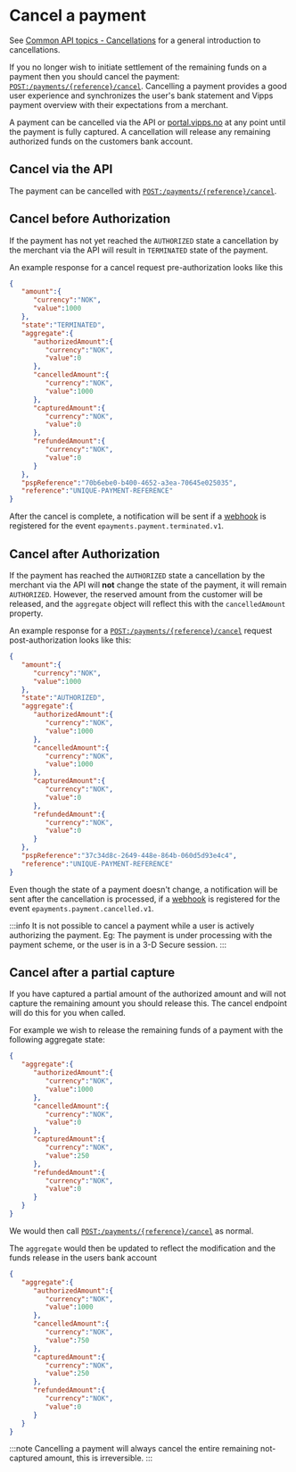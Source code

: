<!-- START_METADATA
---
title: Cancel the payment with the ePayment API
sidebar_label: Cancel
id: cancel
sidebar_position: 30
description: Cancel payment with the ePayment API.
---

END_METADATA -->

# Cancel a payment

See
[Common API topics - Cancellations](https://developer.vippsmobilepay.com/docs/vipps-developers/common-topics/cancel)
for a general introduction to cancellations.

If you no longer wish to initiate settlement of the remaining funds on a payment
then you should cancel the payment:
[`POST:/payments/{reference}/cancel`][cancel-payment-endpoint].
Cancelling a payment provides a good user experience and synchronizes
the user's bank statement and Vipps payment overview with their expectations from
a merchant.

A payment can be cancelled via the API or
[portal.vipps.no](https://portal.vipps.no)
at any point until the
payment is fully captured. A cancellation will release any remaining authorized
funds on the customers bank account.

## Cancel via the API

The payment can be cancelled with
[`POST:/payments/{reference}/cancel`][cancel-payment-endpoint].

## Cancel before Authorization

If the payment has not yet reached the `AUTHORIZED` state a cancellation by the
merchant via the API will result in `TERMINATED` state of the payment.

An example response for a cancel request pre-authorization looks like this
```json
{
   "amount":{
      "currency":"NOK",
      "value":1000
   },
   "state":"TERMINATED",
   "aggregate":{
      "authorizedAmount":{
         "currency":"NOK",
         "value":0
      },
      "cancelledAmount":{
         "currency":"NOK",
         "value":1000
      },
      "capturedAmount":{
         "currency":"NOK",
         "value":0
      },
      "refundedAmount":{
         "currency":"NOK",
         "value":0
      }
   },
   "pspReference":"70b6ebe0-b400-4652-a3ea-70645e025035",
   "reference":"UNIQUE-PAYMENT-REFERENCE"
}
```

After the cancel is complete, a notification will be sent if a
[webhook](../features/webhooks.md) is registered for the event
`epayments.payment.terminated.v1`.

## Cancel after Authorization

If the payment has reached the `AUTHORIZED` state a cancellation by the merchant
via the API will **not** change the state of the payment, it will remain `AUTHORIZED`.
However, the reserved amount from the customer will be released, and the `aggregate`
object will reflect this with the `cancelledAmount` property.

An example response for a
[`POST:/payments/{reference}/cancel`][cancel-payment-endpoint]
request post-authorization looks like this:

```json
{
   "amount":{
      "currency":"NOK",
      "value":1000
   },
   "state":"AUTHORIZED",
   "aggregate":{
      "authorizedAmount":{
         "currency":"NOK",
         "value":1000
      },
      "cancelledAmount":{
         "currency":"NOK",
         "value":1000
      },
      "capturedAmount":{
         "currency":"NOK",
         "value":0
      },
      "refundedAmount":{
         "currency":"NOK",
         "value":0
      }
   },
   "pspReference":"37c34d8c-2649-448e-864b-060d5d93e4c4",
   "reference":"UNIQUE-PAYMENT-REFERENCE"
}
```

Even though the state of a payment doesn't change, a notification will be sent
after the cancellation is processed, if a
[webhook](../features/webhooks.md) is registered for the event
`epayments.payment.cancelled.v1`.

:::info
It is not possible to cancel a payment while a user is actively authorizing the
payment. Eg: The payment is under processing with the payment scheme, or the
user is in a 3-D Secure session.
:::

## Cancel after a partial capture

If you have captured a partial amount of the authorized amount and will not
capture the remaining amount you should release this. The cancel endpoint will
do this for you when called.

For example we wish to release the remaining funds of a payment with the
following aggregate state:

```json
{
   "aggregate":{
      "authorizedAmount":{
         "currency":"NOK",
         "value":1000
      },
      "cancelledAmount":{
         "currency":"NOK",
         "value":0
      },
      "capturedAmount":{
         "currency":"NOK",
         "value":250
      },
      "refundedAmount":{
         "currency":"NOK",
         "value":0
      }
   }
}
```

We would then call
[`POST:/payments/{reference}/cancel`][cancel-payment-endpoint]
as normal.

The `aggregate` would then be updated to reflect the modification and the funds
release in the users bank account

```json
{
   "aggregate":{
      "authorizedAmount":{
         "currency":"NOK",
         "value":1000
      },
      "cancelledAmount":{
         "currency":"NOK",
         "value":750
      },
      "capturedAmount":{
         "currency":"NOK",
         "value":250
      },
      "refundedAmount":{
         "currency":"NOK",
         "value":0
      }
   }
}
```

:::note
Cancelling a payment will always cancel the entire remaining not-captured amount,
this is irreversible.
:::

[cancel-payment-endpoint]: https://developer.vippsmobilepay.com/api/epayment#tag/AdjustPayments/operation/cancelPayment
